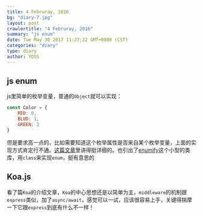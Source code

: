 ```yaml
---
title: 4 Februray, 2016
bg: "diary-7.jpg"
layout: post
crawlertitle: "4 Februray, 2016"
summary: "js enum"
date: Tue May 30 2017 11:27:22 GMT+0800 (CST)
categories: "diary"
type: diary
author: YDSS
---
```


## js enum

js里简单的枚举变量，普通的`Object`就可以实现：

```js
const Color = {
	RED: 0,
	BLUD: 1,
	GREEN: 2
}
```

但是要求高一点的，比如需要知道这个枚举属性是否来自某个枚举变量，上面的实现方式肯定行不通。[这篇文章](http://www.2ality.com/2016/01/enumify.html)里讲得挺详细的。也引出了[enumify](https://github.com/rauschma/enumify)这个小型的类库，用`class`来实现`enum`，挺有意思的

## Koa.js

看了篇`Koa`的介绍文章，`Koa`的中心思想还是以简单为主，`middleware`的机制跟`express`类似，加了`async/await`，感觉可以一试，应该很容易上手，关键得揣摩一下它跟`express`到底有什么不一样！